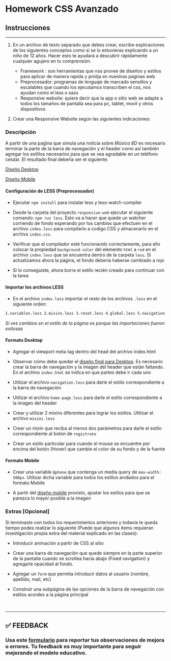 # Homework CSS Avanzado

## Instrucciones

---

1. En un archivo de texto separado que debes crear, escribe explicaciones de los siguientes conceptos como si se lo estuvieras explicando a un niño de 12 años. Hacer esto te ayudará a descubrir rápidamente cualquier agujero en tu comprensión.

   -  Framework : son herramientas que nos provee de diseños y estilos para aplicar de manera rapida y prolija en nuestras paginas web
   -  Preprocesador: programas de lenguaje de marcado sensillos y escalables  que cuando los ejecutamos transcriben el css, nos ayudan como el less o sass
   -  Responsive website: quiere decir que la app o sitio web se adapte a todos los tamaños de pantalla sea para pc, tablet, movil y otros dispositivos

2. Crear una Responsive Website según las siguientes indicaciones:

### Descripción

A partir de una paǵina que simula una noticia sobre _Música 8D_ es necesario terminar la parte de la barra de navegación y el header como así también agregar los estlilos necesarios para que se vea agradable en un teléfono celular. El resultado final debeŕia ser el siguiente:

[Diseño Desktop](responsive-web/diseño/home-desktop.png)

[Diseño Mobile](responsive-web/diseño/home-mobile.png)

#### Configuración de LESS (Preprocessador)

-  Ejecutar `npm install` para instalar less y less-watch-compiler

-  Desde la carpeta del proyecto `responsive-web` ejecutar el siguiente comando: `npm run less`. Esto va a hacer que quede un watcher corriendo de fondo esperando por los cambios que efectuen en el archivo `index.less` para compilarlo a codigo CSS y almacenarlo en el archivo `index.css`.

-  Verificar que el compilador esté funcionando correctamente, para ello colocar la propiedad `background-color` del elemento `html` a `red` en el archivo `index.less` que se encuentra dentro de la carpeta `less`. Si actualizamos ahora la página, el fondo debería haberse cambiado a rojo

-  Si lo conseguiste, ahora borra el estilo recién creado para continuar con la tarea

#### Importar los archivos LESS

-  En el archivo `index.less` importar el resto de los archivos `.less` en el siguiente orden:

```markdown
1.variables.less 2.mixins.less 3.reset.less 4.global.less 5.navigation.less 6.footer.less 7.home-page.less
```

_Si ves cambios en el estilo de la página es porque las importaciones fueron exitosas_

#### Formato Desktop

-  Agregar el viewport meta tag dentro del head del archivo index.html

-  Observar cómo debe quedar el [diseño final para Desktop](responsive-web/diseño/home-desktop.png). Es necesario crear la barra de navegación y la imagen del header que están faltando. En el archivo `index.html` se indica en que partes debe ir cada uno

-  Utilizar el archivo `navigation.less` para darle el estilo correspondiente a la barra de navegación

-  Utilizar el archivo `home-page.less` para darle el estilo correspondiente a la imagen del header

-  Crear y utilizar 2 mixins diferentes para lograr los estilos. Utilizar el archivo `mixins.less`

-  Crear un mixin que reciba al menos dos parámetros para darle el estilo correspondiente al botón de `registrate`

-  Crear un estilo particular para cuando el mouse se encuentre por encima del botón (Hover) que cambie el color de su fondo y de la fuente

#### Formato Mobile

-  Crear una variable `@phone` que contenga un media query de `max-width: 500px`. Utilizar dicha variable para todos los estilos anidados para el formato Mobile

-  A partir del [diseño mobile](responsive-web/diseño/home-mobile.png) provisto, ajustar los estilos para que se parezca lo mayor posible a la imagen

### Extras [Opcional]

Si terminaste con todos los requerimientos anteriores y todavía te queda tiempo podes realizar lo siguiente (Puede que algunos ítems requieran investigación propia extra del material explicado en las clases):

-  Introducir animación a partir de CSS al sitio

-  Crear una barra de navegación que quede siempre en la parte superior de la pantalla cuando se scrollea hacía abajo (Fixed navigation) y agregarle opacidad al fondo.

-  Agregar un `form` que permita introducir datos al usuario (nombre, apellido, mail, etc)

-  Construir una subpágina de las opciones de la barra de navegación con estilos acordes a la página principal

</br >

---

## **✅ FEEDBACK**

### Usa este [**formulario**](https://docs.google.com/forms/d/e/1FAIpQLSe1MybH_Y-xcp1RP0jKPLndLdJYg8cwyHkSb9MwSrEjoxyzWg/viewform) para reportar tus observaciones de mejora o errores. Tu feedback es muy importante para seguir mejorando el modelo educativo.
